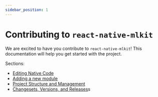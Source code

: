 ```yaml
---
sidebar_position: 1
---
```


# Contributing to `react-native-mlkit`

We are excited to have you contribute to `react-native-mlkit`! This documentation will help you get started with the
project.

Sections:

- [Editing Native Code](./editing-native-code.md)
- [Adding a new module](./adding-a-new-module.md)
- [Project Structure and Management](./project-structure-and-management.md)
- [Changesets, Versions, and Releases](./changesets-versions-and-releases.md)s
